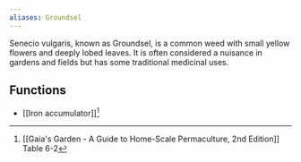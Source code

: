 ```yaml
---
aliases: Groundsel
---
```

Senecio vulgaris, known as Groundsel, is a common weed with small yellow flowers and deeply lobed leaves. It is often considered a nuisance in gardens and fields but has some traditional medicinal uses.
## Functions
- [[Iron accumulator]][^1]

[^1]: [[Gaia's Garden - A Guide to Home-Scale Permaculture, 2nd Edition]] Table 6-2
